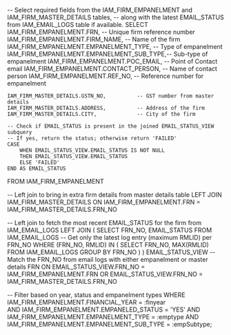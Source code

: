 -- Select required fields from the IAM_FIRM_EMPANELMENT and IAM_FIRM_MASTER_DETAILS tables,
-- along with the latest EMAIL_STATUS from IAM_EMAIL_LOGS table if available.
SELECT  
    IAM_FIRM_EMPANELMENT.FRN,                 -- Unique firm reference number
    IAM_FIRM_EMPANELMENT.FIRM_NAME,           -- Name of the firm
    IAM_FIRM_EMPANELMENT.EMPANELMENT_TYPE,    -- Type of empanelment
    IAM_FIRM_EMPANELMENT.EMPANELMENT_SUB_TYPE,-- Sub-type of empanelment
    IAM_FIRM_EMPANELMENT.POC_EMAIL,           -- Point of Contact email
    IAM_FIRM_EMPANELMENT.CONTACT_PERSON,      -- Name of contact person
    IAM_FIRM_EMPANELMENT.REF_NO,              -- Reference number for empanelment

    IAM_FIRM_MASTER_DETAILS.GSTN_NO,          -- GST number from master details
    IAM_FIRM_MASTER_DETAILS.ADDRESS,          -- Address of the firm
    IAM_FIRM_MASTER_DETAILS.CITY,             -- City of the firm

    -- Check if EMAIL_STATUS is present in the joined EMAIL_STATUS_VIEW subquery
    -- If yes, return the status; otherwise return 'FAILED'
    CASE 
        WHEN EMAIL_STATUS_VIEW.EMAIL_STATUS IS NOT NULL 
        THEN EMAIL_STATUS_VIEW.EMAIL_STATUS 
        ELSE 'FAILED' 
    END AS EMAIL_STATUS

FROM IAM_FIRM_EMPANELMENT

-- Left join to bring in extra firm details from master details table
LEFT JOIN IAM_FIRM_MASTER_DETAILS
    ON IAM_FIRM_EMPANELMENT.FRN = IAM_FIRM_MASTER_DETAILS.FRN_NO

-- Left join to fetch the most recent EMAIL_STATUS for the firm from IAM_EMAIL_LOGS
LEFT JOIN (
    SELECT FRN_NO, EMAIL_STATUS
    FROM IAM_EMAIL_LOGS
    -- Get only the latest log entry (maximum RMLID) per FRN_NO
    WHERE (FRN_NO, RMLID) IN (
        SELECT FRN_NO, MAX(RMLID)
        FROM IAM_EMAIL_LOGS
        GROUP BY FRN_NO
    )
) EMAIL_STATUS_VIEW
    -- Match the FRN_NO from email logs with either empanelment or master details FRN
    ON EMAIL_STATUS_VIEW.FRN_NO = IAM_FIRM_EMPANELMENT.FRN
    OR EMAIL_STATUS_VIEW.FRN_NO = IAM_FIRM_MASTER_DETAILS.FRN_NO

-- Filter based on year, status and empanelment types
WHERE IAM_FIRM_EMPANELMENT.FINANCIAL_YEAR = :finyear  
    AND IAM_FIRM_EMPANELMENT.EMPANELED_STATUS = 'YES' 
    AND IAM_FIRM_EMPANELMENT.EMPANELMENT_TYPE = :emptype 
    AND IAM_FIRM_EMPANELMENT.EMPANELMENT_SUB_TYPE = :empSubtype;